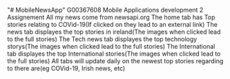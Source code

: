 "# MobileNewsApp" 
G00367608
Mobile Applications development 2 Assignement
All my news come from newsapi.org
The home tab has Top stories relating to COVid-19(If clicked on they lead to an external link)
The news tab displayes the top stories in ireland(The images when clicked lead to the full stories)
The Tech news tab displayes the top technology storys(The images when clicked lead to the full stories)
The International tab displayes the top International stories(The images when clicked lead to the full stories)
All tabs will update daily on the newest top stories regarding to there are(eg COVid-19, Irish news, etc)
